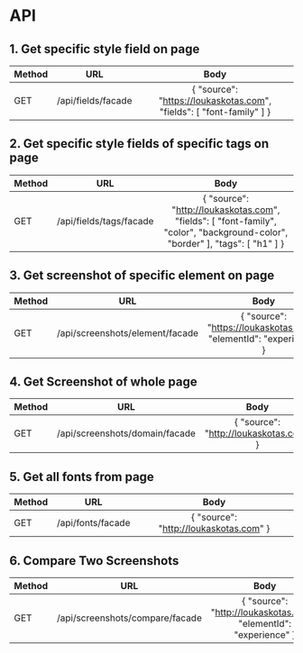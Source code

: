 # API

## 1. Get specific style field on page
| Method | URL | Body |
| ------ |:---:|:----:|
| GET | /api/fields/facade | { "source": "https://loukaskotas.com", "fields": [ "font-family" ] } |

## 2. Get specific style fields of specific tags on page
| Method | URL | Body |
| ------ |:---:|:----:|
| GET | /api/fields/tags/facade | { "source": "http://loukaskotas.com", "fields": [ "font-family", "color", "background-color", "border" ], "tags": [ "h1" ] } |

## 3. Get screenshot of specific element on page
| Method | URL | Body |
| ------ |:---:|:----:|
| GET | /api/screenshots/element/facade | { "source": "https://loukaskotas.com",  "elementId": "experience" } |

## 4. Get Screenshot of whole page 
| Method | URL | Body |
| ------ |:---:|:----:|
| GET | /api/screenshots/domain/facade | { "source": "http://loukaskotas.com" } |

## 5. Get all fonts from page
| Method | URL | Body |
| ------ |:---:|:----:|
| GET | /api/fonts/facade | { "source": "http://loukaskotas.com" } |

## 6. Compare Two Screenshots
| Method | URL | Body |
| ------ |:---:|:----:|
| GET | /api/screenshots/compare/facade | { "source": "http://loukaskotas.com", "elementId": "experience" } |



